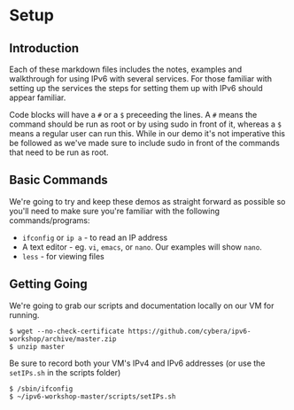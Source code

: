 # Setup

## Introduction

Each of these markdown files includes the notes, examples and walkthrough for using IPv6 with several services. For those familiar with setting up the services the steps for setting them up with IPv6 should appear familiar.

Code blocks will have a `#` or a `$` preceeding the lines. A `#` means the command should be run as root or by using sudo in front of it, whereas a `$` means a regular user can run this. While in our demo it's not imperative this be followed as we've made sure to include sudo in front of the commands that need to be run as root.

## Basic Commands

We're going to try and keep these demos as straight forward as possible so you'll need to make sure you're familiar with the following commands/programs:

  * `ifconfig` or `ip a` - to read an IP address
  * A text editor - eg. `vi`, `emacs`, or `nano`. Our examples will show `nano`.
  * `less` - for viewing files

## Getting Going

We're going to grab our scripts and documentation locally on our VM for running.

    $ wget --no-check-certificate https://github.com/cybera/ipv6-workshop/archive/master.zip
    $ unzip master

Be sure to record both your VM's IPv4 and IPv6 addresses (or use the `setIPs.sh` in the scripts folder)

    $ /sbin/ifconfig
    $ ~/ipv6-workshop-master/scripts/setIPs.sh

